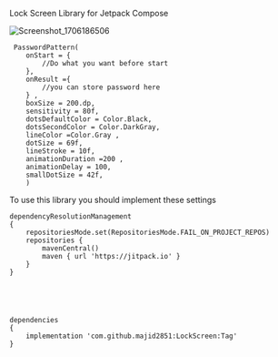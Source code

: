 
Lock Screen Library for Jetpack Compose

![Screenshot_1706186506](https://github.com/majid2851/LockScreen/assets/46685643/58452a96-23fb-4828-8ca4-dff7710521fb)




	 PasswordPattern(
		onStart = {
		    //Do what you want before start     
		}, 
		onResult ={
		    //you can store password here      
		} ,
		boxSize = 200.dp,
		sensitivity = 80f,
		dotsDefaultColor = Color.Black,
		dotsSecondColor = Color.DarkGray,
		lineColor =Color.Gray ,
		dotSize = 69f,
		lineStroke = 10f,
		animationDuration =200 ,
		animationDelay = 100,
		smallDotSize = 42f,
	    )




To use this library you should implement these settings



	dependencyResolutionManagement
	{
		repositoriesMode.set(RepositoriesMode.FAIL_ON_PROJECT_REPOS)
		repositories {
			mavenCentral()
			maven { url 'https://jitpack.io' }
		}
	}
 




	dependencies 
	{
		implementation 'com.github.majid2851:LockScreen:Tag'
	}
 


